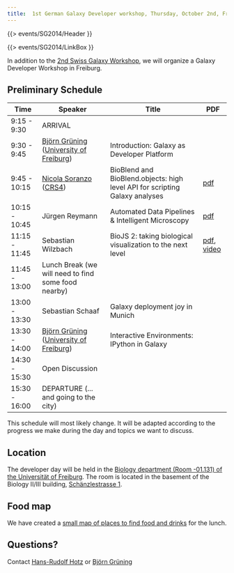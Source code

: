 ```yaml
---
title:  1st German Galaxy Developer workshop, Thursday, October 2nd, Freiburg 
---
```

{{> events/SG2014/Header }}

{{> events/SG2014/LinkBox }}



In addition to the [2nd Swiss Galaxy Workshop](/src/events/Switzerland2014/index.md), we will organize a Galaxy Developer Workshop in Freiburg.

## Preliminary Schedule


| Time |  Speaker  |  Title  |  PDF  | 
| ---- | -------- | ------ | ---- | 
| 9:15 - 9:30 |  ARRIVAL  | 
| 9:30 - 9:45 |  [Björn Grüning](/src/BjoernGruening/index.md) ([University of Freiburg](http://www.uni-freiburg.de/))  |  Introduction: Galaxy as Developer Platform  |   | 
| 9:45 - 10:15 |  [Nicola Soranzo](/src/NicolaSoranzo/index.md) ([CRS4](http://www.crs4.it/))  |  BioBlend and BioBlend.objects: high level API for scripting Galaxy analyses  |  [pdf](PLACEHOLDER_ATTACHMENT_URL/src/Soranzo_SG2014T.pdf)  | 
| 10:15 - 10:45 |  Jürgen Reymann  |  Automated Data Pipelines & Intelligent Microscopy  |  [pdf](PLACEHOLDER_ATTACHMENT_URL/src/AutomatedDataPipelines_IntelligentMicroscopy_JürgenReymann.pdf)   | 
| 11:15 - 11:45 |  Sebastian Wilzbach  |  BioJS 2: taking biological visualization to the next level  |  [pdf](PLACEHOLDER_ATTACHMENT_URL/src/attachment_BioJS-Reusable_JavaScript_for_Life_Sciences.pdf), [video](https://www.youtube.com/watch?v=SkMKuj-Q0YI)  | 
| 11:45 - 13:00 |  Lunch Break (we will need to find some food nearby)  | 
| 13:00 - 13:30 |  Sebastian Schaaf  |  Galaxy deployment joy in Munich  |   | 
| 13:30 - 14:00 |  [Björn Grüning](/src/BjoernGruening/index.md) ([University of Freiburg](http://www.uni-freiburg.de/))  |  Interactive Environments: IPython in Galaxy  |   | 
| 14:30 - 15:30|  Open Discussion  | 
| 15:30 - 16:00 |  DEPARTURE (... and going to the city)  | 

This schedule will most likely change. It will be adapted according to the progress we make during the day and topics we want to discuss. 

## Location

The developer day will be held in the [Biology department (Room -01.131) of the Universität of Freiburg](http://portal.uni-freiburg.de/cipbio/ ). The room is located in the basement of the Biology II/III building, [Schänzlestrasse 1](https://goo.gl/maps/imrQR ).

## Food map

We have created a [small map of places to find food and drinks](https://mapsengine.google.com/map/edit?authuser=0&authuser=0&hl=de&hl=de&mid=zxYC1QmWto0o.kB3duOpOMr8U) for the lunch.


## Questions?

Contact [Hans-Rudolf Hotz](/src/HansrudolfHotz/index.md) or [Björn Grüning](/src/BjoernGruening/index.md)
